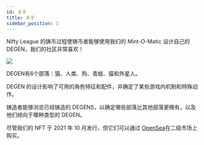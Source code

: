 ```yaml
---
id: 关于
title: 关于
sidebar_position: 1
---
```


Nifty League 的铸币过程使铸币者能够使用我们的 Mint-O-Matic 设计自己的 DEGEN，我们的社区非常喜欢！

![](/img/mintomatic.gif)

DEGEN有6个部落：猿、人类、狗、青蛙、猫和外星人。

DEGEN 的设计影响了可用的角色特征和配件，并确定了某些游戏内机制和特殊动作。

铸造者能够浏览已经铸造的 DEGENS，以确定哪些部落比其他部落更稀有，以及他们倾向于哪种类型的 DEGEN。

尽管我们的 NFT 于 2021 年 10 月发行，但它们可以通过 [OpenSea](https://opensea.io/collection/niftydegen)在二级市场上购买。
